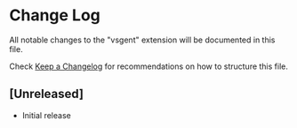 # Change Log

All notable changes to the "vsgent" extension will be documented in this file.

Check [Keep a Changelog](http://keepachangelog.com/) for recommendations on how to structure this file.

## [Unreleased]

- Initial release